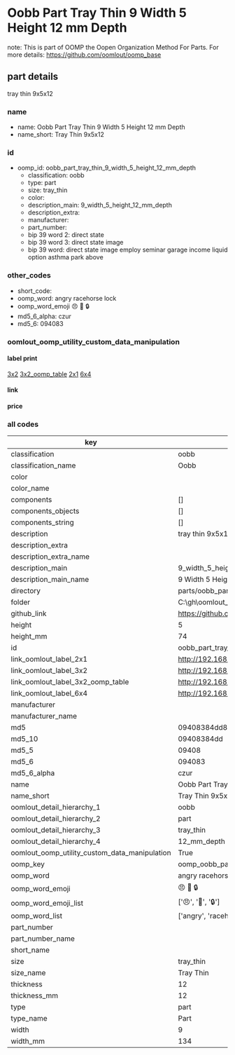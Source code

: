 # Oobb Part Tray Thin 9 Width 5 Height 12 mm Depth  

note: This is part of OOMP the Oopen Organization Method For Parts. For more details: https://github.com/oomlout/oomp_base

##  part details
  



tray thin 9x5x12



### name
* name: Oobb Part Tray Thin 9 Width 5 Height 12 mm Depth
* name_short: Tray Thin 9x5x12 
### id
* oomp_id: oobb_part_tray_thin_9_width_5_height_12_mm_depth
  * classification: oobb
  * type: part
  * size: tray_thin
  * color: 
  * description_main: 9_width_5_height_12_mm_depth
  * description_extra: 
  * manufacturer: 
  * part_number: 
  * bip 39 word 2: direct state
  * bip 39 word 3: direct state image
  * bip 39 word: direct state image employ seminar garage income liquid option asthma park above

### other_codes
* short_code: 
* oomp_word: angry racehorse lock
* oomp_word_emoji :angry: :racehorse: :lock:
* md5_6_alpha: czur
* md5_6: 094083






### oomlout_oomp_utility_custom_data_manipulation
#### label print
[3x2](http://192.168.1.245:1112/?label=oomp%20czur)
[3x2_oomp_table](http://192.168.1.108:1112/?label=oomp%20czur)
[2x1](http://192.168.1.242:1112/?label=oomp%20czur)
[6x4](http://192.168.1.55:1112/?label=oomp%20czur)    

#### link

                              

#### price







### all codes 
| key | value |  
| --- | --- |  
| classification | oobb |  
| classification_name | Oobb |  
| color |  |  
| color_name |  |  
| components | [] |  
| components_objects | [] |  
| components_string | [] |  
| description | tray thin 9x5x12 |  
| description_extra |  |  
| description_extra_name |  |  
| description_main | 9_width_5_height_12_mm_depth |  
| description_main_name | 9 Width 5 Height 12 mm Depth |  
| directory | parts/oobb_part_tray_thin_9_width_5_height_12_mm_depth |  
| folder | C:\gh\oomlout_oobb_version_4_generated_parts\parts\oobb_part_tray_thin_9_width_5_height_12_mm_depth |  
| github_link | https://github.com/oomlout/oomlout_oomp_part_src/tree/main/parts/oobb_part_tray_thin_9_width_5_height_12_mm_depth |  
| height | 5 |  
| height_mm | 74 |  
| id | oobb_part_tray_thin_9_width_5_height_12_mm_depth |  
| link_oomlout_label_2x1 | http://192.168.1.242:1112/?label=oomp%20czur |  
| link_oomlout_label_3x2 | http://192.168.1.245:1112/?label=oomp%20czur |  
| link_oomlout_label_3x2_oomp_table | http://192.168.1.108:1112/?label=oomp%20czur |  
| link_oomlout_label_6x4 | http://192.168.1.55:1112/?label=oomp%20czur |  
| manufacturer |  |  
| manufacturer_name |  |  
| md5 | 09408384dd824e517de1c48ee2b531f4 |  
| md5_10 | 09408384dd |  
| md5_5 | 09408 |  
| md5_6 | 094083 |  
| md5_6_alpha | czur |  
| name | Oobb Part Tray Thin 9 Width 5 Height 12 mm Depth |  
| name_short | Tray Thin 9x5x12  |  
| oomlout_detail_hierarchy_1 | oobb |  
| oomlout_detail_hierarchy_2 | part |  
| oomlout_detail_hierarchy_3 | tray_thin |  
| oomlout_detail_hierarchy_4 | 12_mm_depth |  
| oomlout_oomp_utility_custom_data_manipulation | True |  
| oomp_key | oomp_oobb_part_tray_thin_9_width_5_height_12_mm_depth |  
| oomp_word | angry racehorse lock |  
| oomp_word_emoji | :angry: :racehorse: :lock: |  
| oomp_word_emoji_list | [':angry:', ':racehorse:', ':lock:'] |  
| oomp_word_list | ['angry', 'racehorse', 'lock'] |  
| part_number |  |  
| part_number_name |  |  
| short_name |  |  
| size | tray_thin |  
| size_name | Tray Thin |  
| thickness | 12 |  
| thickness_mm | 12 |  
| type | part |  
| type_name | Part |  
| width | 9 |  
| width_mm | 134 |  
